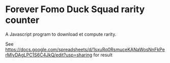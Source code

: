 # Forever Fomo Duck Squad rarity counter

A Javascript program to download et compute rarity.

See https://docs.google.com/spreadsheets/d/1sxuRq0RsmuceKANaWosNnFkPerMIyDAgLPC1S6C4JkQ/edit?usp=sharing for result
